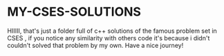 # MY-CSES-SOLUTIONS
HIIIII, that's just a folder full of c++ solutions of the famous problem set in CSES , if you notice any similarity with others code it's because i didn't couldn't solved that problem by my own. Have a nice journey! 
